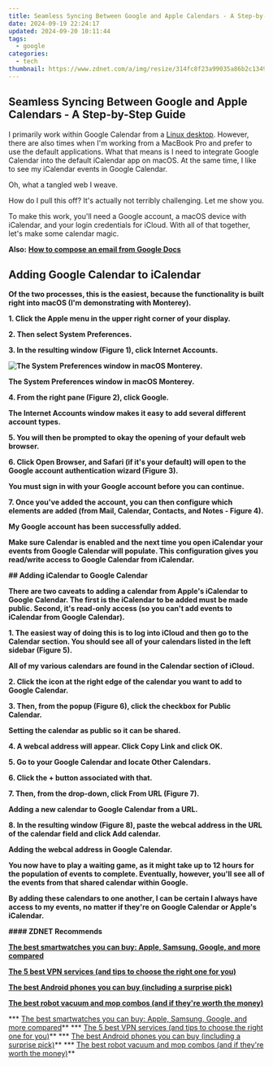```yaml
---
title: Seamless Syncing Between Google and Apple Calendars - A Step-by-Step Guide
date: 2024-09-19 22:24:17
updated: 2024-09-20 10:11:44
tags:
  - google
categories:
  - tech
thumbnail: https://www.zdnet.com/a/img/resize/314fc8f23a99035a86b2c134902f818bd9d2d4e0/2019/09/16/dc2335fb-61bc-4033-8ba6-2dd99614a195/istock-1162245415.jpg?width=278&height=156&fit=crop&auto=webp
---
```


## Seamless Syncing Between Google and Apple Calendars - A Step-by-Step Guide

I primarily work within Google Calendar from a [Linux desktop](https://www.zdnet.com/article/best-linux-desktops-for-beginners/). However, there are also times when I'm working from a MacBook Pro and prefer to use the default applications. What that means is I need to integrate Google Calendar into the default iCalendar app on macOS. At the same time, I like to see my iCalendar events in Google Calendar.

Oh, what a tangled web I weave.

How do I pull this off? It's actually not terribly challenging. Let me show you.

To make this work, you'll need a Google account, a macOS device with iCalendar, and your login credentials for iCloud. With all of that together, let's make some calendar magic.

**Also:** [**How to compose an email from Google Docs**](https://www.zdnet.com/article/how-to-compose-an-email-from-google-docs/)

## **Adding Google Calendar to iCalendar**

**Of the two processes, this is the easiest, because the functionality is built right into macOS (I'm demonstrating with Monterey).** 

**1\. Click the Apple menu in the upper right corner of your display.** 

**2\. Then select System Preferences.** 

**3\. In the resulting window (Figure 1), click Internet Accounts.** 

**![The System Preferences window in macOS Monterey.](https://www.zdnet.com/a/img/resize/82c326f31d5b7e6458886881c055fd1c28143c39/2022/05/19/8d33c551-9af6-4d34-8152-5cd80a5d57cb/calendars1.jpg?auto=webp&width=1280)**

**The System Preferences window in macOS Monterey.**

**4\. From the right pane (Figure 2), click Google.**

**The Internet Accounts window makes it easy to add several different account types.**

**5\. You will then be prompted to okay the opening of your default web browser.** 

**6\. Click Open Browser, and Safari (if it's your default) will open to the Google account authentication wizard (Figure 3).** 

**You must sign in with your Google account before you can continue.**

**7\. Once you've added the account, you can then configure which elements are added (from Mail, Calendar, Contacts, and Notes - Figure 4).**

**My Google account has been successfully added.**

**Make sure Calendar is enabled and the next time you open iCalendar your events from Google Calendar will populate. This configuration gives you read/write access to Google Calendar from iCalendar.**

**## Adding iCalendar to Google Calendar**

**There are two caveats to adding a calendar from Apple's iCalendar to Google Calendar. The first is the iCalendar to be added must be made public. Second, it's read-only access (so you can't add events to iCalendar from Google Calendar).**

**1. The easiest way of doing this is to log into iCloud and then go to the Calendar section. You should see all of your calendars listed in the left sidebar (Figure 5).**

**All of my various calendars are found in the Calendar section of iCloud.**

**2\. Click the icon at the right edge of the calendar you want to add to Google Calendar.**

**3\. Then, from the popup (Figure 6), click the checkbox for Public Calendar.**

**Setting the calendar as public so it can be shared.** 

**4\. A webcal address will appear. Click Copy Link and click OK.** 

**5\. Go to your Google Calendar and locate Other Calendars.** 

**6\. Click the + button associated with that.**

**7\. Then, from the drop-down, click From URL (Figure 7).**

**Adding a new calendar to Google Calendar from a URL.**

**8\. In the resulting window (Figure 8), paste the webcal address in the URL of the calendar field and click Add calendar.**

**Adding the webcal address in Google Calendar.**

**You now have to play a waiting game, as it might take up to 12 hours for the population of events to complete. Eventually, however, you'll see all of the events from that shared calendar within Google.** 

**By adding these calendars to one another, I can be certain I always have access to my events, no matter if they're on Google Calendar or Apple's iCalendar.** 

**#### ZDNET Recommends**

**[The best smartwatches you can buy: Apple, Samsung, Google, and more compared](https://www.zdnet.com/article/best-smartwatch/ "The best smartwatches you can buy: Apple, Samsung, Google, and more compared")**

**[The 5 best VPN services (and tips to choose the right one for you)](https://www.zdnet.com/article/best-vpn/ "The 5 best VPN services (and tips to choose the right one for you)")**

**[The best Android phones you can buy (including a surprise pick)](https://www.zdnet.com/article/best-android-phone/ "The best Android phones you can buy (including a surprise pick)")**

**[The best robot vacuum and mop combos (and if they're worth the money)](https://www.zdnet.com/article/best-robot-vacuum-mop/ "The best robot vacuum and mop combos (and if they're worth the money)")**

*** [The best smartwatches you can buy: Apple, Samsung, Google, and more compared](https://www.zdnet.com/article/best-smartwatch/ "The best smartwatches you can buy: Apple, Samsung, Google, and more compared")**
*** [The 5 best VPN services (and tips to choose the right one for you)](https://www.zdnet.com/article/best-vpn/ "The 5 best VPN services (and tips to choose the right one for you)")**
*** [The best Android phones you can buy (including a surprise pick)](https://www.zdnet.com/article/best-android-phone/ "The best Android phones you can buy (including a surprise pick)")**
*** [The best robot vacuum and mop combos (and if they're worth the money)](https://www.zdnet.com/article/best-robot-vacuum-mop/ "The best robot vacuum and mop combos (and if they're worth the money)")**

<ins class="adsbygoogle"
     style="display:block"
     data-ad-format="autorelaxed"
     data-ad-client="ca-pub-7571918770474297"
     data-ad-slot="1223367746"></ins>



<ins class="adsbygoogle"
     style="display:block"
     data-ad-client="ca-pub-7571918770474297"
     data-ad-slot="8358498916"
     data-ad-format="auto"
     data-full-width-responsive="true"></ins>
